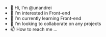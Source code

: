 - 👋 Hi, I’m @unandrei
- 👀 I’m interested in Front-end
- 🌱 I’m currently learning Front-end
- 💞️ I’m looking to collaborate on any projects
- 📫 How to reach me ...

<!---
unandrei/unandrei is a ✨ special ✨ repository because its `README.md` (this file) appears on your GitHub profile.
You can click the Preview link to take a look at your changes.
--->
